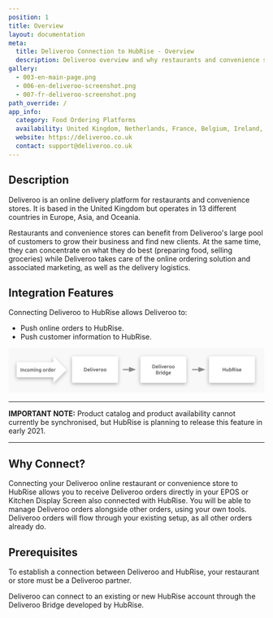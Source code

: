 ```yaml
---
position: 1
title: Overview
layout: documentation
meta:
  title: Deliveroo Connection to HubRise - Overview
  description: Deliveroo overview and why restaurants and convenience stores should connect it to HubRise. With a connection orders are sent to your working tools - EPOS, KDS.
gallery:
  - 003-en-main-page.png
  - 006-en-deliveroo-screenshot.png
  - 007-fr-deliveroo-screenshot.png
path_override: /
app_info:
  category: Food Ordering Platforms
  availability: United Kingdom, Netherlands, France, Belgium, Ireland, Spain, Italy, Australia, New Zealand, Singapore, Hong Kong, United Arab Emirates, and Kuwait
  website: https://deliveroo.co.uk
  contact: support@deliveroo.co.uk
---
```


## Description

Deliveroo is an online delivery platform for restaurants and convenience stores.
It is based in the United Kingdom but operates in 13 different countries in Europe, Asia, and Oceania.

Restaurants and convenience stores can benefit from Deliveroo's large pool of customers to grow their business and find new clients.
At the same time, they can concentrate on what they do best (preparing food, selling groceries) while Deliveroo takes care of the online ordering solution and associated marketing, as well as the delivery logistics.

## Integration Features

Connecting Deliveroo to HubRise allows Deliveroo to:

- Push online orders to HubRise.
- Push customer information to HubRise.

![Diagram of the connection flow between Deliveroo, Deliveroo Bridge, and HubRise](../images/000-en-2x-connection-diagram.png)

---

**IMPORTANT NOTE:** Product catalog and product availability cannot currently be synchronised, but HubRise is planning to release this feature in early 2021.

---

## Why Connect?

Connecting your Deliveroo online restaurant or convenience store to HubRise allows you to receive Deliveroo orders directly in your EPOS or Kitchen Display Screen also connected with HubRise.
You will be able to manage Deliveroo orders alongside other orders, using your own tools. Deliveroo orders will flow through your existing setup, as all other orders already do.

## Prerequisites

To establish a connection between Deliveroo and HubRise, your restaurant or store must be a Deliveroo partner.

Deliveroo can connect to an existing or new HubRise account through the Deliveroo Bridge developed by HubRise.
